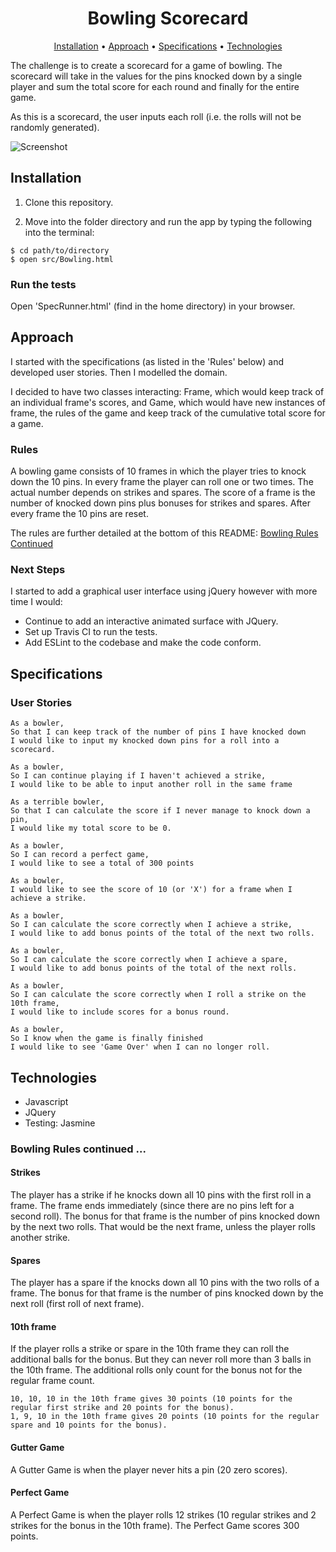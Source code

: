 <h1 align="center"> Bowling Scorecard </h1>

<p align="center">
  <a href="#user-content-installation">Installation</a> •
  <a href="#user-content-approach">Approach</a> •
  <a href="#user-content-specifications">Specifications</a> •
  <a href="#user-content-technologies">Technologies</a> 
</p>


The challenge is to create a scorecard for a game of bowling. The scorecard will take in the values for the pins knocked down by a single player and sum the total score for each round and finally for the entire game. 

As this is a scorecard, the user inputs each roll (i.e. the rolls will not be randomly generated).

![Screenshot]()

## Installation

1. Clone this repository.

2. Move into the folder directory and run the app by typing the following into the terminal:
```
$ cd path/to/directory
$ open src/Bowling.html
```

### Run the tests
 
Open 'SpecRunner.html' (find in the home directory) in your browser.

## Approach

I started with the specifications (as listed in the 'Rules' below) and developed user stories. Then I modelled the domain.

I decided to have two classes interacting: Frame, which would keep track of an individual frame's scores, and Game, which would have new instances of frame, the rules of the game and keep track of the cumulative total score for a game.

### Rules

A bowling game consists of 10 frames in which the player tries to knock down the 10 pins. In every frame the player can roll one or two times. The actual number depends on strikes and spares. The score of a frame is the number of knocked down pins plus bonuses for strikes and spares. After every frame the 10 pins are reset.

The rules are further detailed at the bottom of this README: <a href="#user-content-bowling-rules-continued-">Bowling Rules Continued</a> 

### Next Steps

I started to add a graphical user interface using jQuery however with more time I would:

- Continue to add an interactive animated surface with JQuery.
- Set up Travis CI to run the tests.
- Add ESLint to the codebase and make the code conform.

## Specifications

### User Stories

```
As a bowler,
So that I can keep track of the number of pins I have knocked down
I would like to input my knocked down pins for a roll into a scorecard.
```

```
As a bowler,
So I can continue playing if I haven't achieved a strike,
I would like to be able to input another roll in the same frame
```

```
As a terrible bowler,
So that I can calculate the score if I never manage to knock down a pin,
I would like my total score to be 0.
```

```
As a bowler,
So I can record a perfect game,
I would like to see a total of 300 points
```

```
As a bowler,
I would like to see the score of 10 (or 'X') for a frame when I achieve a strike.
```

```
As a bowler,
So I can calculate the score correctly when I achieve a strike,
I would like to add bonus points of the total of the next two rolls.
```

```
As a bowler,
So I can calculate the score correctly when I achieve a spare,
I would like to add bonus points of the total of the next rolls.
```

```
As a bowler, 
So I can calculate the score correctly when I roll a strike on the 10th frame,
I would like to include scores for a bonus round.
```

```
As a bowler, 
So I know when the game is finally finished
I would like to see 'Game Over' when I can no longer roll.
```

## Technologies

- Javascript
- JQuery
- Testing: Jasmine


### Bowling Rules continued ...

#### Strikes

The player has a strike if he knocks down all 10 pins with the first roll in a frame. The frame ends immediately (since there are no pins left for a second roll). The bonus for that frame is the number of pins knocked down by the next two rolls. That would be the next frame, unless the player rolls another strike.

#### Spares

The player has a spare if the knocks down all 10 pins with the two rolls of a frame. The bonus for that frame is the number of pins knocked down by the next roll (first roll of next frame).

#### 10th frame

If the player rolls a strike or spare in the 10th frame they can roll the additional balls for the bonus. But they can never roll more than 3 balls in the 10th frame. The additional rolls only count for the bonus not for the regular frame count.

    10, 10, 10 in the 10th frame gives 30 points (10 points for the regular first strike and 20 points for the bonus).
    1, 9, 10 in the 10th frame gives 20 points (10 points for the regular spare and 10 points for the bonus).

#### Gutter Game

A Gutter Game is when the player never hits a pin (20 zero scores).

#### Perfect Game

A Perfect Game is when the player rolls 12 strikes (10 regular strikes and 2 strikes for the bonus in the 10th frame). The Perfect Game scores 300 points.